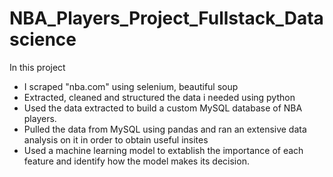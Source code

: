 # NBA_Players_Project_Fullstack_Datascience

In this project
- I scraped "nba.com" using selenium, beautiful soup
- Extracted, cleaned and structured the data i needed using python
- Used the data extracted to build a custom MySQL database of NBA players.
- Pulled the data from MySQL using pandas and ran an extensive data analysis on it in order to obtain useful insites
- Used a machine learning model to extablish the importance of each feature and identify how the model makes its decision.
